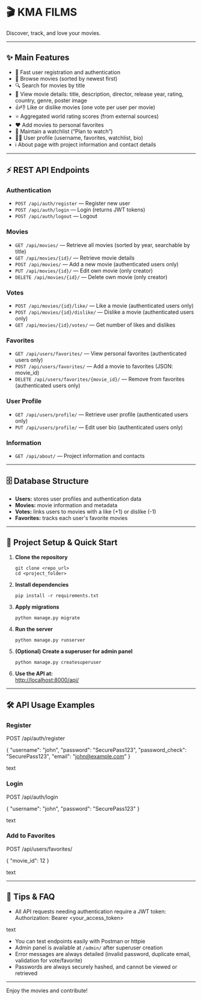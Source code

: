 # 🎬 KMA FILMS

Discover, track, and love your movies.

---

## ✨ Main Features

- 👤 Fast user registration and authentication
- 📃 Browse movies (sorted by newest first)
- 🔍 Search for movies by title
- 📝 View movie details: title, description, director, release year, rating, country, genre, poster image
- 👍👎 Like or dislike movies (one vote per user per movie)
- ⭐ Aggregated world rating scores (from external sources)
- ❤️ Add movies to personal favorites
- 🎯 Maintain a watchlist (“Plan to watch”)
- 🙍‍♂️ User profile (username, favorites, watchlist, bio)
- ℹ️ About page with project information and contact details

---

## ⚡️ REST API Endpoints

### Authentication

- `POST /api/auth/register` — Register new user
- `POST /api/auth/login` — Login (returns JWT tokens)
- `POST /api/auth/logout` — Logout

### Movies

- `GET /api/movies/` — Retrieve all movies (sorted by year, searchable by title)
- `GET /api/movies/{id}/` — Retrieve movie details
- `POST /api/movies/` — Add a new movie (authenticated users only)
- `PUT /api/movies/{id}/` — Edit own movie (only creator)
- `DELETE /api/movies/{id}/` — Delete own movie (only creator)

### Votes

- `POST /api/movies/{id}/like/` — Like a movie (authenticated users only)
- `POST /api/movies/{id}/dislike/` — Dislike a movie (authenticated users only)
- `GET /api/movies/{id}/votes/` — Get number of likes and dislikes

### Favorites

- `GET /api/users/favorites/` — View personal favorites (authenticated users only)
- `POST /api/users/favorites/` — Add a movie to favorites (JSON: movie_id)
- `DELETE /api/users/favorites/{movie_id}/` — Remove from favorites (authenticated users only)

### User Profile

- `GET /api/users/profile/` — Retrieve user profile (authenticated users only)
- `PUT /api/users/profile/` — Edit user bio (authenticated users only)

### Information

- `GET /api/about/` — Project information and contacts

---

## 🗄️ Database Structure

- **Users:** stores user profiles and authentication data
- **Movies:** movie information and metadata
- **Votes:** links users to movies with a like (+1) or dislike (-1)
- **Favorites:** tracks each user's favorite movies

---

## 🏁 Project Setup & Quick Start

1. **Clone the repository**
    ```
    git clone <repo_url>
    cd <project_folder>
    ```
2. **Install dependencies**
    ```
    pip install -r requirements.txt
    ```
3. **Apply migrations**
    ```
    python manage.py migrate
    ```
4. **Run the server**
    ```
    python manage.py runserver
    ```
5. **(Optional) Create a superuser for admin panel**
    ```
    python manage.py createsuperuser
    ```
6. **Use the API at:**  
   [http://localhost:8000/api/](http://localhost:8000/api/)

---

## 🛠️ API Usage Examples

### Register

POST /api/auth/register

{
"username": "john",
"password": "SecurePass123",
"password_check": "SecurePass123",
"email": "john@example.com"
}

text

### Login

POST /api/auth/login

{
"username": "john",
"password": "SecurePass123"
}

text

### Add to Favorites

POST /api/users/favorites/

{
"movie_id": 12
}

text

---

## 🧩 Tips & FAQ

- All API requests needing authentication require a JWT token:
Authorization: Bearer <your_access_token>

text
- You can test endpoints easily with Postman or httpie
- Admin panel is available at `/admin/` after superuser creation
- Error messages are always detailed (invalid password, duplicate email, validation for vote/favorite)
- Passwords are always securely hashed, and cannot be viewed or retrieved

---

Enjoy the movies and contribute!
